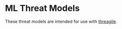 # ML Threat Models

These threat models are intended for use with [threagile](https://github.com/Threagile/threagile).
